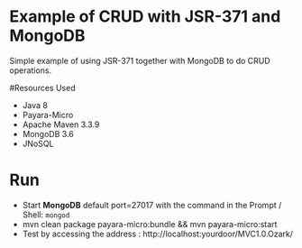 # Example of CRUD with JSR-371 and MongoDB

Simple example of using JSR-371 together with MongoDB to do CRUD operations.

#Resources Used
- Java 8
- Payara-Micro
- Apache Maven 3.3.9
- MongoDB 3.6
- JNoSQL

# Run

- Start **MongoDB** default port=27017 with the command in the Prompt / Shell: `mongod` 
- mvn clean package payara-micro:bundle && mvn payara-micro:start
- Test by accessing the address : http://localhost:yourdoor/MVC1.0.Ozark/
